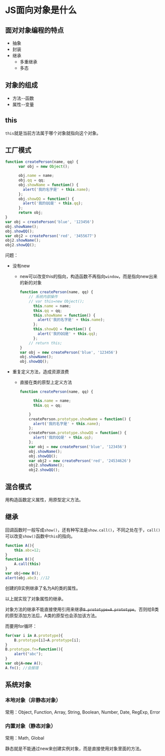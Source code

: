 # JS面向对象是什么



## 面对对象编程的特点

* 抽象
* 封装
* 继承
  * 多重继承
  * 多态

## 对象的组成

* 方法--函数
* 属性--变量

## this

`this`就是当前方法属于哪个对象就指向这个对象。

## 工厂模式

```javascript
function createPerson(name, qq) {
      var obj = new Object();

      obj.name = name;
      obj.qq = qq;
      obj.showName = function() {
        alert('我的名字是' + this.name);
      };
      obj.showQQ = function() {
        alert('我的QQ是' + this.qq);
      };
      return obj;
}
var obj = createPerson('blue', '123456')
obj.showName();
obj.showQQ();
var obj2 = createPerson('red', '3455677')
obj2.showName();
obj2.showQQ();
```

问题：

* 没有new

  * new可以改变this的指向，构造函数不再指向`window`，而是指向new出来的新的对象

    ```javascript
    function createPerson(name, qq) {
        // 系统内部操作
        // var this=new Object();
          this.name = name;
          this.qq = qq;
          this.showName = function() {
            alert('我的名字是' + this.name);
          };
          this.showQQ = function() {
            alert('我的QQ是' + this.qq);
          };
        // return this;
    }
    var obj = new createPerson('blue', '123456')
    obj.showName();
    obj.showQQ();
    ```

    

* 重复定义方法，造成资源浪费

  * 直接在类的原型上定义方法

    ```javascript
    function createPerson(name, qq) {
    
          this.name = name;
          this.qq = qq;
    
        }
        createPerson.prototype.showName = function() {
          alert('我的名字是' + this.name);
        };
        createPerson.prototype.showQQ = function() {
          alert('我的QQ是' + this.qq);
        };
        var obj = new createPerson('blue', '123456')
        obj.showName();
        obj.showQQ();
        var obj2 = new createPerson('red', '24534626')
        obj2.showName();
        obj2.showQQ();
    ```

## 混合模式

用构造函数定义属性，用原型定义方法。

## 继承

回调函数时一般写成`show()`，还有种写法是`show.call()`，不同之处在于，`call()`可以改变`show()`函数中`this`的指向。

```javascript
function A(){
    this.abc=12;
}
function B(){
    A.call(this)
}
var obj=new B();
alert(obj.abc); //12
```

创建的B实例继承了名为A的类的属性。

以上就实现了对象属性的继承。

对象方法的继承不能直接使用引用来继承~~`B.prototype=A.prototype`~~。否则给B类的原型添加方法后，A类的原型也会添加该方法。

而要用for循环：

```javascript
for(var i in A.prototype){
    B.prototype[i]=A.prototype[i];
}
B.prototype.fn=function(){
    alert("abc");
}
var objA=new A();
A.fn(); //会报错
```

## 系统对象

### 本地对象（非静态对象）

常用：Object, Function, Array, String, Boolean, Number, Date, RegExp, Error

### 内置对象（静态对象）

常用：Math, Global

静态就是不能通过new来创建实例对象，而是直接使用对象里面的方法。
